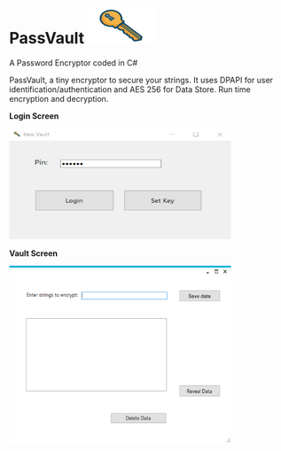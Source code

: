 # PassVault  <img src="https://raw.githubusercontent.com/seriousdoge/PassVault/master/key1.png" width="120" height="65" />
A Password Encryptor coded in C#

PassVault, a tiny encryptor to secure your strings. It uses DPAPI for user identification/authentication and AES 256 for Data Store. Run time encryption and decryption.

**Login Screen**

<img src="https://raw.githubusercontent.com/seriousdoge/PassVault/master/PassVault/Login.png" width="400" height="200" />


**Vault Screen**

<img src="https://raw.githubusercontent.com/seriousdoge/PassVault/master/PassVault/Vault.png" width="400" height="320" />
